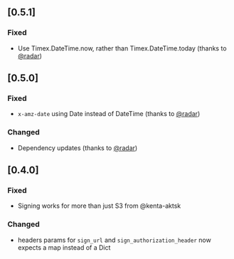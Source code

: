 ## [0.5.1]

### Fixed
- Use Timex.DateTime.now, rather than Timex.DateTime.today (thanks to [@radar](https://github.com/radar))

## [0.5.0]

### Fixed
- `x-amz-date` using Date instead of DateTime  (thanks to [@radar](https://github.com/radar))

### Changed
- Dependency updates (thanks to [@radar](https://github.com/radar))

## [0.4.0]

### Fixed
- Signing works for more than just S3 from @kenta-aktsk

### Changed
- headers params for `sign_url` and `sign_authorization_header` now expects a map instead of a Dict
